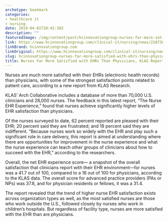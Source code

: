 ```yaml
---
archetype: bookmark
categories:
- healthcare it
- nursing
date: 2019-04-01T10:42:30Z
description: ""
featuredImage: /img/content/post/hcinnovationgroup-nurses-far-more-satisfied-with-ehrs-than-physicians-klas-report-finds.jpg
link: https://www.hcinnovationgroup.com/clinical-it/nursing/news/21073897/nurses-far-more-satisfied-with-ehrs-than-physicians-klas-report-finds
linkBrand: hcinnovationgroup.com
linkOriginal: https://www.hcinnovationgroup.com/clinical-it/nursing/news/21073897/nurses-far-more-satisfied-with-ehrs-than-physicians-klas-report-finds
slug: hcinnovationgroup-nurses-far-more-satisfied-with-ehrs-than-physicians-klas-report-finds
title: Nurses Far More Satisfied with EHRs Than Physicians, KLAS Report Finds
---
```

Nurses are much more satisfied with their EHRs (electronic health records) than physicians, with some of the strongest satisfaction points related to patient care, according to a new report from KLAS Research.

KLAS’ Arch Collaborative includes a database of more than 70,000 U.S. clinicians and 28,000 nurses. The feedback in this latest report, “The Nurse EHR Experience,” found that nurses achieve significantly higher levels of EHR satisfaction than physicians.

Of the nurses surveyed to date, 62 percent reported are pleased with their EHR; 20 percent said they are frustrated; and 18 percent said they are indifferent. “Because nurses work so widely with the EHR and play such a significant role in care delivery, this report is aimed at understanding where there are opportunities for improvement in the nurse experience and what the nurse experience can teach other groups of clinicians about how to succeed with the EHR,” according to the researchers.

Overall, the net EHR experience score— a snapshot of the overall satisfaction that clinicians report with their EHR environment—for nurses was a 41.7 out of 100, compared to a 16 out of 100 for physicians, according to the KLAS data. The overall score for advanced practice providers (PAs or NPs) was 37.8, and for physician residents or fellows, it was a 31.4.

The report revealed that the trend of higher nurse EHR satisfaction exists across organization types as well, as the most satisfied nurses are those who work outside the U.S., followed closely by nurses who work in children’s hospitals. But regardless of facility type, nurses are more satisfied with the EHR than are physicians.

